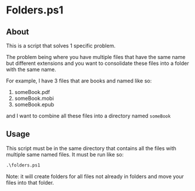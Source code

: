 # Folders.ps1

## About

This is a script that solves 1 specific problem.

The problem being where you have multiple files that have the same name but different extensions and you want to consolidate these files into a folder with the same name.

For example, I have 3 files that are books and named like so:

1. someBook.pdf
2. someBook.mobi
3. someBook.epub

and I want to combine all these files into a directory named `someBook`

## Usage

This script must be in the same directory that contains all the files with multiple same named files.
It must be run like so:

```cmd
.\folders.ps1
```
Note: it will create folders for all files not already in folders and move your files into that folder.
